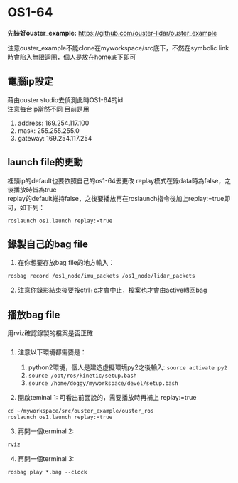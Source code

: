 # OS1-64

**先裝好ouster_example:**   https://github.com/ouster-lidar/ouster_example

注意ouster_example不能clone在myworkspace/src底下，不然在symbolic link時會陷入無限迴圈，個人是放在home底下即可

電腦ip設定
----------

藉由ouster studio去偵測此時OS1-64的id  
注意每台ip當然不同
目前是用
1. address: 169.254.117.100
2. mask: 255.255.255.0
3. gateway: 169.254.117.254
  
  
launch file的更動
----------

裡頭ip的default也要依照自己的os1-64去更改
replay模式在錄data時為false，之後播放時皆為true  
replay的default維持false，之後要播放再在roslaunch指令後加上replay:=true即可，如下列：

`roslaunch os1.launch replay:=true`
   

錄製自己的bag file 
----------

1. 在你想要存放bag file的地方輸入：
  
  `rosbag record /os1_node/imu_packets /os1_node/lidar_packets`  
  
2. 注意你錄影結束後要按ctrl+c才會中止，檔案也才會由active轉回bag
  
播放bag file 
----------
用rviz確認錄製的檔案是否正確 
###
1. 注意以下環境都需要是：
   1. python2環境，個人是建造虛擬環境py2之後輸入: `source activate py2`  
   2. `source /opt/ros/kinetic/setup.bash`  
   3. `source /home/doggy/myworkspace/devel/setup.bash`  
   
2. 開啟teminal 1:  可看出前面說的，需要播放時再補上 replay:=true

```
cd ~/myworkspace/src/ouster_example/ouster_ros
roslaunch os1.launch replay:=true
 ```
 
3. 再開一個terminal 2:

```
rviz
```

4. 再開一個terminal 3:

```  
rosbag play *.bag --clock
```   
